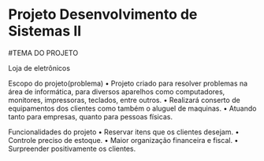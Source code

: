 # Projeto Desenvolvimento de Sistemas II
#TEMA DO PROJETO

  Loja de eletrônicos


Escopo do projeto(problema)
•	Projeto criado para resolver problemas na área de informática, para diversos aparelhos como computadores, monitores, impressoras, teclados, entre outros.
•	Realizará conserto de equipamentos dos clientes como também o aluguel de maquinas.
•	Atuando tanto para empresas, quanto para pessoas físicas.

Funcionalidades do projeto
•	Reservar itens que os clientes desejam.
•	Controle preciso de estoque. 
•	Maior organização financeira e fiscal. 
•	Surpreender positivamente os clientes. 
